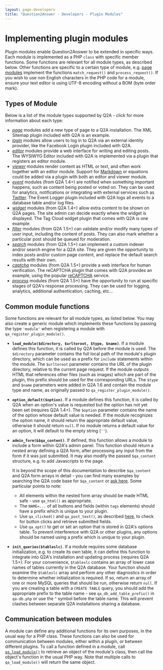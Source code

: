 ```yaml
---
layout: page-developers
title: "Question2Answer - Developers - Plugin Modules"
---
```


# Implementing plugin modules

Plugin modules enable Question2Answer to be extended in specific ways. Each module is implemented as a PHP `class` with specific member functions. Some functions are relevant for all module types, as described below. Other functions are specific to a certain type of module, e.g. [page modules](/plugins/modules-page/) implement the functions `match_request()` and `process_request()`. If you wish to use non English characters in the PHP code for a module, ensure your text editor is using UTF-8 encoding without a BOM (byte order mark).

## Types of Module

Below is a list of the module types supported by Q2A - click for more information about each type:

*   [*page*](/plugins/modules-page/) modules add a new type of page to a Q2A installation. The XML Sitemap plugin included with Q2A is an example.
*   [*login*](/plugins/modules-login/) modules allow users to log in to Q2A via an external identity provider, like the Facebook Login plugin included with Q2A.
*   [*editor*](/plugins/modules-editor/) modules provide a web interface for writing and editing posts. The WYSIWYG Editor included with Q2A is implemented via a plugin that registers an editor module.
*   [*viewer*](/plugins/modules-viewer/) modules render content as HTML or text, and often work together with an editor module. Support for [Markdown](http://en.wikipedia.org/wiki/Markdown) or equations could be added via a plugin with both an editor and viewer module.
*   [*event*](/plugins/modules-event/) modules (from Q2A 1.4+) are notified when something important happens, such as content being posted or voted on. They can be used for analytics, notifications or integrating with external services such as [Twitter](http://www.twitter.com/). The Event Logger plugin included with Q2A logs all events to a database table and/or log files.
*   [*widget*](/plugins/modules-widget/) modules (from Q2A 1.4+) allow extra content to be shown on Q2A pages. The site admin can decide exactly where the widget is displayed. The Tag Cloud widget plugin that comes with Q2A is one example.
*   [*filter*](/plugins/modules-filter/) modules (from Q2A 1.5+) can validate and/or modify many types of user input, including the content of posts. They can also mark whether a particular post should be queued for moderation.
*   [*search*](/plugins/modules-search/) modules (from Q2A 1.5+) can implement a custom indexer and/or search engine for a Q2A site. They are given the opportunity to index posts and/or custom page content, and replace the default search results with their own.
*   [*captcha*](/plugins/modules-captcha/) modules (from Q2A 1.5+) provide a web interface for human verification. The reCAPTCHA plugin that comes with Q2A provides an example, using the popular [reCAPTCHA](http://www.google.com/recaptcha) service.
*   [*process*](/plugins/modules-process/) modules (from Q2A 1.5+) have the opportunity to run at specific stages of Q2A's response processing. They can be used for logging, analytics, additional authentication, caching, etc...

## Common module functions

Some functions are relevant for all module types, as listed below. You may also create a generic module which implements these functions by passing the type `'module'` when registering a module with `qa_register_plugin_module()`.

*   **`load_module($directory, $urltoroot, $type, $name)`**. If a module defines this function, it is called by Q2A before the module is used. The `$directory` parameter contains the full local path of the module's plugin directory, which can be used as a prefix for `include` statements within the module. The `$urltoroot` parameter contains the URL of the plugin directory, relative to the current page request. If the module outputs HTML that references other files (such as images) which are part of the plugin, this prefix should be used for the corresponding URLs. The `$type` and `$name` parameters were added in Q2A 1.6 and contain the module type and name, as originally passed to `qa_register_plugin_module()`.

*   **`option_default($option)`**. If a module defines this function, it is called by Q2A when an option's value is requested but the option has not yet been set (requires Q2A 1.4+). The `$option` parameter contains the name of the option whose default value is needed. If the module recognizes the option name, it should return the appropriate default value, otherwise it should return `null`. If no module returns a default value for an option, it will default to the empty string (`''`).

*   **`admin_form(&$qa_content)`**. If defined, this function allows a module to include a form within Q2A's admin panel. This function should return a nested array defining a Q2A form, after processing any input from the form if it was just submitted. It may also modify the passed `$qa_content` structure, e.g. to add Javascripts to the page.

    It is beyond the scope of this documentation to describe `$qa_content` and Q2A form arrays in detail - you can find many examples by searching the Q2A code base for `$qa_content` or [ask here](http://www.question2answer.org/qa/). Some particular points to note:

    *   All elements within the nested form array should be made HTML safe - use `qa_html()` as appropriate.
    *   The `NAME=...` of all buttons and fields (within `tags` elements) should have a prefix which is unique to your plugin.
    *   Use `qa_clicked()` and `qa_post_text()`, as described [here](/code/functions/), to check for button clicks and retrieve submitted fields.
    *   Use `qa_opt()` to get or set an option that is stored in Q2A's options table. To prevent interference with Q2A or other plugins, any options should be named using a prefix which is unique to your plugin.

*   **`init_queries($tableslc)`**. If a module requires some database initialization, e.g. to create its own table, it can define this function to integrate into Q2A's installation and updating process (requires Q2A 1.5+). For your convenience, `$tableslc` contains an array of lower case names of tables currently in the Q2A database. Your function should examine the `$tableslc` array and perform any other diagnostics in order to determine whether initialization is required. If so, return an array of one or more MySQL queries that should be run, otherwise return `null`. If you are creating a table with a `CREATE TABLE` query, you should add the appropriate prefix to the table name - see `qa_db_add_table_prefix()` in `qa-db.php` or use the `^` symbol before the table name. This will prevent clashes between separate Q2A installations sharing a database.

## Communication between modules

A module can define any additional functions for its own purposes, in the usual way for a PHP class. These functions can also be used for communication between modules, either within a plugin, or between different plugins. To call a function defined in a module, call [`qa_load_module()`](/code/functions/) to retrieve an object of the module's class, then call the object's function in the usual PHP way. Note that multiple calls to `qa_load_module()` will return the same object.
